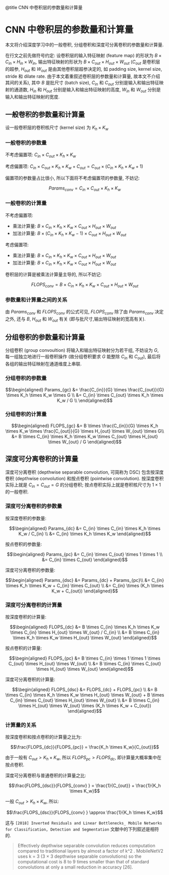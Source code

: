 @title CNN 中卷积层的参数量和计算量

# CNN 中卷积层的参数量和计算量
本文将介绍深度学习中的一般卷积, 分组卷积和深度可分离卷积的参数量和计算量.

在行文之前先做符号约定: 设卷积层的输入特征映射 (feature map) 的形状为 $B \times C_{in}\times H_{in} \times W_{in}$, 输出特征映射的形状为 $B \times C_{out} \times H_{out} \times W_{out}$ ($C_{out}$ 是卷积层的超参,  $H_{out}$ 和 $W_{out}$ 是由其他卷积层超参决定的, 如 padding size, kernel size, stride 和 dilate rate. 由于本文着重叙述卷积层的参数量和计算量, 故本文不介绍其间的关系), 其中 $B$ 是批尺寸 (batch size), $C_{in}$ 和 $C_{out}$ 分别是输入和输出特征映射的通道数, $H_{in}$ 和 $H_{out}$ 分别是输入和输出特征映射的高度, $W_{in}$ 和 $W_{out}$ 分别是输入和输出特征映射的宽度. 

## 一般卷积的参数量和计算量

设一般卷积层的卷积核尺寸 (kernel size) 为 $K_{h} \times K_{w}$

### 一般卷积的参数量

不考虑偏置项: $C_{in} \times C_{out} \times K_h \times K_w$

考虑偏置项: $C_{in} \times C_{out} \times K_h \times K_w + C_{out} = C_{out} \times (C_{in} \times K_h \times K_w + 1)$

偏置项的参数量占比很小, 所以下面将不考虑偏置项的参数量, 不妨记:

$$Params_{conv} = C_{in} \times C_{out} \times K_h \times K_w$$

### 一般卷积的计算量

不考虑偏置项:
- 乘法计算量: $B \times C_{in} \times K_h \times K_w\times C_{out} \times H_{out} \times W_{out}$
- 加法计算量: $B \times(C_{in} \times K_h \times K_w - 1 )\times C_{out} \times H_{out} \times W_{out}$

考虑偏置项: 
- 乘法计算量: $B \times C_{in} \times K_h \times K_w\times C_{out} \times H_{out} \times W_{out}$
- 加法计算量: $B \times C_{in} \times K_h \times K_w \times C_{out} \times H_{out} \times W_{out}$

卷积层的计算是被乘法计算量主导的, 所以不妨记:

$$FLOPS_{conv} = B \times C_{in} \times K_h \times K_w \times C_{out} \times H_{out} \times W_{out}$$

### 参数量和计算量之间的关系
由 $Params_{conv}$ 和 $FLOPS_{conv}$ 的公式可见, $FLOPS_{conv}$ 除了由 $Params_{conv}$ 决定之外, 还与 $B$, $H_{out}$ 和 $W_{out}$ 有关 (即与批尺寸,输出特征映射的宽高有关).

## 分组卷积的参数量和计算量

分组卷积 (group convoultion) 将输入和输出特征映射分为若干组, 不妨设为 $G$, 每一组独立地进行一般卷积操作 (故分组卷积要求 $G$ 能整除 $C_{in}$ 和 $C_{out}$), 最后将各组的输出特征映射在通道维度上串联.

### 分组卷积的参数量
$$\begin{aligned} 
Params_{gc} 
&= \frac{C_{in}}{G} \times \frac{C_{out}}{G} \times K_h \times K_w \times G \\
&= C_{in} \times C_{out} \times K_h \times K_w / G \\
\end{aligned}$$

### 分组卷积的计算量
$$\begin{aligned} 
FLOPS_{gc} 
&= B \times \frac{C_{in}}{G} \times K_h \times K_w \times \frac{C_{out}}{G} \times H_{out} \times W_{out} \times G\\
&= B \times C_{in} \times K_h \times K_w \times C_{out} \times H_{out} \times W_{out} / G
\end{aligned}$$

## 深度可分离卷积的计算量

深度可分离卷积 (depthwise separable convolution, 可简称为 DSC) 包含按深度卷积 (depthwise convolution) 和按点卷积 (pointwise convolution). 按深度卷积实际上就是 $C_{in} = C_{out} = G$ 的分组卷积; 按点卷积实际上就是卷积核尺寸为 $1\times 1$ 的一般卷积.

### 深度可分离卷积的参数量

按深度卷积的参数量:

$$\begin{aligned} 
Params_{dc} 
&= C_{in} \times C_{in} \times K_h \times K_w / C_{in} \\
&= C_{in} \times K_h \times K_w 
\end{aligned}$$

按点卷积的参数量:

$$\begin{aligned} 
Params_{pc} 
&= C_{in} \times C_{out} \times 1 \times 1 \\
&= C_{in} \times C_{out}
\end{aligned}$$

深度可分离卷积的参数量:

$$\begin{aligned} 
Params_{dsc} 
&= Params_{dc} + Params_{pc}\\
&= C_{in} \times K_h \times K_w + C_{in} \times C_{out} \\
&= C_{in} \times (K_h \times K_w + C_{out})
\end{aligned}$$

### 深度可分离卷积的计算量
按深度卷积的计算量:

$$\begin{aligned} 
FLOPS_{dc} 
&= B \times C_{in} \times K_h \times K_w \times C_{in} \times H_{out} \times W_{out} /  C_{in} \\
&= B \times C_{in} \times K_h \times K_w \times H_{out} \times W_{out}
\end{aligned}$$

按点卷积的计算量:

$$\begin{aligned} 
FLOPS_{pc} 
&= B \times C_{in} \times 1 \times 1 \times C_{out} \times H_{out} \times W_{out} \\
&= B \times C_{in} \times C_{out} \times H_{out} \times W_{out}
\end{aligned}$$

深度可分离卷积的计算量:

$$\begin{aligned} 
FLOPS_{dsc} 
&= FLOPS_{dc} + FLOPS_{pc} \\
&= B \times C_{in} \times K_h \times K_w \times H_{out} \times W_{out} + B \times C_{in} \times C_{out} \times H_{out} \times W_{out} \\
&= B \times C_{in} \times H_{out} \times W_{out} \times (K_h \times K_w + C_{out})
\end{aligned}$$

### 计算量的关系
按深度卷积和按点卷积的计算量之比为: 

$$\frac{FLOPS_{dc}}{FLOPS_{pc}} = \frac{K_h \times K_w}{C_{out}}$$

由于一般有 $C_{out} \gt K_h \times K_w$, 所以 $FLOPS_{pc} > FLOPS_{dc}$, 即计算量大概率集中在按点卷积.

深度可分离卷积与普通卷积的计算量之比:

$$\frac{FLOPS_{dsc}}{FLOPS_{conv} } = \frac{1}{C_{out}} + \frac{1}{K_h \times K_w}$$

一般 $C_{out} \gt K_h \times K_w$, 所以: 

$$\frac{FLOPS_{dsc}}{FLOPS_{conv} } \approx \frac{1}{K_h \times K_w}$$

这与 `[2018] Inverted Residuals and Linear Bottlenecks_ Mobile Networks for Classification, Detection and Segmentation` 文献中的下列叙述是相符的.
>
> Effectively depthwise separable convolution reduces computation compared to traditional layers by almost a factor of k^2 . MobileNetV2 uses k = 3 (3 × 3 depthwise separable convolutions) so the computational cost is 8 to 9 times smaller than that of standard convolutions at only a small reduction in accuracy [26].

